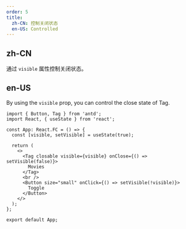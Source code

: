 ```yaml
---
order: 5
title:
  zh-CN: 控制关闭状态
  en-US: Controlled
---
```


## zh-CN

通过 `visible` 属性控制关闭状态。

## en-US

By using the `visible` prop, you can control the close state of Tag.

```tsx
import { Button, Tag } from 'antd';
import React, { useState } from 'react';

const App: React.FC = () => {
  const [visible, setVisible] = useState(true);

  return (
    <>
      <Tag closable visible={visible} onClose={() => setVisible(false)}>
        Movies
      </Tag>
      <br />
      <Button size="small" onClick={() => setVisible(!visible)}>
        Toggle
      </Button>
    </>
  );
};

export default App;
```
